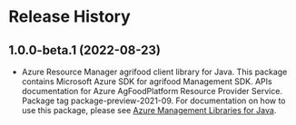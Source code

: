 # Release History

## 1.0.0-beta.1 (2022-08-23)

- Azure Resource Manager agrifood client library for Java. This package contains Microsoft Azure SDK for agrifood Management SDK. APIs documentation for Azure AgFoodPlatform Resource Provider Service. Package tag package-preview-2021-09. For documentation on how to use this package, please see [Azure Management Libraries for Java](https://aka.ms/azsdk/java/mgmt).

